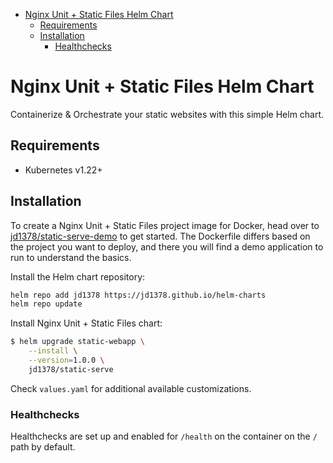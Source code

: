 - [Nginx Unit + Static Files Helm Chart](#nginx-unit--static-files-helm-chart)
  - [Requirements](#requirements)
  - [Installation](#installation)
    - [Healthchecks](#healthchecks)

# Nginx Unit + Static Files Helm Chart

Containerize & Orchestrate your static websites with this simple Helm chart.

## Requirements

- Kubernetes v1.22+

## Installation

To create a Nginx Unit + Static Files project image for Docker, head over to [jd1378/static-serve-demo](https://github.com/jd1378/static-serve-demo) to get started. The Dockerfile differs based on the project you want to deploy, and there you will find a demo application to run to understand the basics.

Install the Helm chart repository:

```bash
helm repo add jd1378 https://jd1378.github.io/helm-charts
helm repo update
```

Install Nginx Unit + Static Files chart:

```bash
$ helm upgrade static-webapp \
    --install \
    --version=1.0.0 \
    jd1378/static-serve
```

Check `values.yaml` for additional available customizations.

### Healthchecks

Healthchecks are set up and enabled for `/health` on the container on the `/` path by default.
